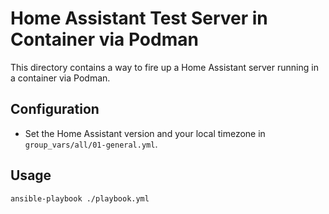 # Home Assistant Test Server in Container via Podman

This directory contains a way to fire up a Home Assistant server running in a container via Podman.

## Configuration

- Set the Home Assistant version and your local timezone in `group_vars/all/01-general.yml`.

## Usage

```shell
ansible-playbook ./playbook.yml
```
